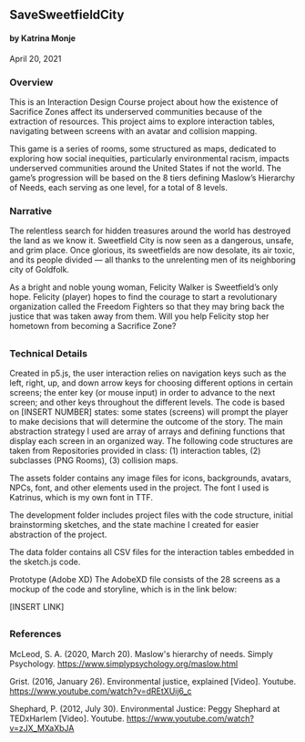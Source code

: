 ## SaveSweetfieldCity
#### by Katrina Monje
April 20, 2021

### Overview
This is an Interaction Design Course project about how the existence of Sacrifice Zones affect its underserved communities because of the extraction of resources. This project aims to explore interaction tables, navigating between screens with an avatar and collision mapping.

This game is a series of rooms, some structured as maps, dedicated to exploring how social inequities, particularly environmental racism, impacts underserved communities around the United States if not the world. The game’s progression will be based on the 8 tiers defining Maslow’s Hierarchy of Needs, each serving as one level, for a total of 8 levels.

### Narrative
The relentless search for hidden treasures around the world has destroyed the land as we know it. Sweetfield City is now seen as a dangerous, unsafe, and grim place. Once glorious, its sweetfields are now desolate, its air toxic, and its people divided — all thanks to the unrelenting men of its neighboring city of Goldfolk. 

As a bright and noble young woman, Felicity Walker is Sweetfield’s only hope. Felicity (player) hopes to find the courage to start a revolutionary organization called the Freedom Fighters so that they may bring back the justice that was taken away from them. Will you help Felicity stop her hometown from becoming a Sacrifice Zone?

##
### Technical Details
Created in p5.js, the user interaction relies on navigation keys such as the left, right, up, and down arrow keys for choosing different options in certain screens; the enter key (or mouse input) in order to advance to the next screen; and other keys throughout the different levels. The code is based on [INSERT NUMBER] states: some states (screens) will prompt the player to make decisions that will determine the outcome of the story. The main abstraction strategy I used are array of arrays and defining functions that display each screen in an organized way. The following code structures are taken from Repositories provided in class: (1) interaction tables, (2) subclasses (PNG Rooms), (3) collision maps. 

The assets folder contains any image files for icons, backgrounds, avatars, NPCs, font, and other elements used in the project. The font I used is Katrinus, which is my own font in TTF.

The development folder includes project files with the code structure, initial brainstorming sketches, and the state machine I created for easier abstraction of the project.  

The data folder contains all CSV files for the interaction tables embedded in the sketch.js code.

Prototype (Adobe XD)
The AdobeXD file consists of the 28 screens as a mockup of the code and storyline, which is in the link below:

[INSERT LINK]

##
### References
McLeod, S. A. (2020, March 20). Maslow's hierarchy of needs. Simply Psychology. https://www.simplypsychology.org/maslow.html
Grist. (2016, January 26). Environmental justice, explained [Video]. Youtube. https://www.youtube.com/watch?v=dREtXUij6_c
Shephard, P. (2012, July 30). Environmental Justice: Peggy Shephard at TEDxHarlem [Video]. Youtube. https://www.youtube.com/watch?v=zJX_MXaXbJA
